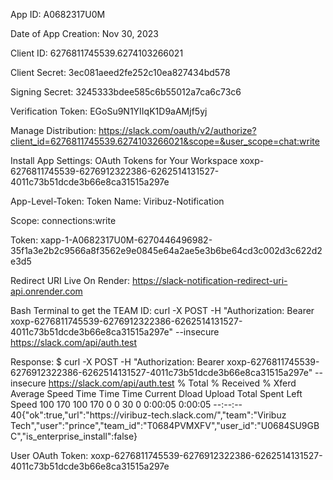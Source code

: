 App ID:
A0682317U0M

Date of App Creation:
Nov 30, 2023

Client ID:
6276811745539.6274103266021



Client Secret:
3ec081aeed2fe252c10ea827434bd578


Signing Secret:
3245333bdee585c6b55012a7ca6c73c6


Verification Token:
EGoSu9N1YIIqK1D9aAMjf5yj


Manage Distribution:
https://slack.com/oauth/v2/authorize?client_id=6276811745539.6274103266021&scope=&user_scope=chat:write


Install App Settings:
OAuth Tokens for Your Workspace
xoxp-6276811745539-6276912322386-6262514131527-4011c73b51dcde3b66e8ca31515a297e



App-Level-Token:
Token Name: 
Viribuz-Notification

Scope:
connections:write

Token:
xapp-1-A0682317U0M-6270446496982-35f1a3e2b2c9566a8f3562e9e0845e64a2ae5e3b6be64cd3c002d3c622d2e3d5


Redirect URI
Live On Render:
https://slack-notification-redirect-uri-api.onrender.com



Bash Terminal to get the TEAM ID: 
curl -X POST -H "Authorization: Bearer xoxp-6276811745539-6276912322386-6262514131527-4011c73b51dcde3b66e8ca31515a297e" --insecure https://slack.com/api/auth.test


Response:
$ curl -X POST -H "Authorization: Bearer xoxp-6276811745539-6276912322386-6262514131527-4011c73b51dcde3b66e8ca31515a297e" --insecure https://slack.com/api/auth.test
  % Total    % Received % Xferd  Average Speed   Time    Time     Time  Current
                                 Dload  Upload   Total   Spent    Left  Speed
100   170  100   170    0     0     30      0  0:00:05  0:00:05 --:--:--    40{"ok":true,"url":"https:\/\/viribuz-tech.slack.com\/","team":"Viribuz Tech","user":"prince","team_id":"T0684PVMXFV","user_id":"U0684SU9GBC","is_enterprise_install":false}


User OAuth Token:
xoxp-6276811745539-6276912322386-6262514131527-4011c73b51dcde3b66e8ca31515a297e